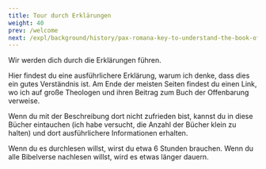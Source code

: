 ```yaml
---
title: Tour durch Erklärungen
weight: 40
prev: /welcome
next: /expl/background/history/pax-romana-key-to-understand-the-book-of-revelation
---
```


Wir werden dich durch die Erklärungen führen.

Hier findest du eine ausführlichere Erklärung, warum ich denke, dass dies ein gutes Verständnis ist. Am Ende der meisten Seiten findest du einen Link, wo ich auf große Theologen und ihren Beitrag zum Buch der Offenbarung verweise. 

Wenn du mit der Beschreibung dort nicht zufrieden bist, kannst du in diese Bücher eintauchen (ich habe versucht, die Anzahl der Bücher klein zu halten) und dort ausführlichere Informationen erhalten.

Wenn du es durchlesen willst, wirst du etwa 6 Stunden brauchen. Wenn du alle Bibelverse nachlesen willst, wird es etwas länger dauern.

